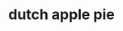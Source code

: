 ---
servings: 8 servings
notes:
directions: |-
  * In medium bowl, mix 1 cup flour and the salt
  * Cut in shortening, using pastry blender (or pulling 2 table knives through ingredients in opposite directions), until particles are size of small peas
  sprinkle with cold water, 1 tablespoon at a time, tossing with fork until all flour is moistened and pastry almost leaves side of bowl (1 to 2 teaspoons more water can be added if necessary)
  * Gather pastry into a ball
  * Shape into flattened round on lightly floured surface
  * Wrap flattened round of pastry in plastic wrap, and refrigerate about 45 minutes or until dough is firm and cold, yet pliable
  * This allows the shortening to become slightly firm, which helps make the baked pastry more flaky
  * If refrigerated longer, let pastry soften slightly before rolling
  * Heat oven to 400°f
  * On surface sprinkled with flour, using floured rolling pin, roll pastry dough into circle 2 inches larger than 9-inch pie plate
  * Fold pastry into fourths; place in pie plate
  * Unfold and ease into plate, pressing firmly against bottom and side and being careful not to stretch pastry, which will cause it to shrink when baked
  * Trim overhanging edge of pastry 1 inch from rim of pie plate
  * Fold and roll pastry under, even with plate; flute as desired
  * In large bowl, toss filling ingredients
  * Pour into pie plate, mounding apples toward center
  * In medium bowl, use pastry blender or fingers to mix butter, 1 cup flour and the brown sugar until a crumb forms
  * Sprinkle evenly over top of pie
  * Sprinkle 1 tablespoon granulated sugar on top
  * Bake 45 to 55 minutes or until pie crust and crumb topping are deep golden brown and filling begins to bubble
  * Transfer to cooling rack to cool
ingredients: |-
  Crust:
  * 1 cup gold medal™ all-purpose flour
  * 1/2 teaspoon salt
  * 1/3 cup plus 1 tablespoon shortening
  * 2 to 3 tablespoons cold water

  Filling:
  * 8 cups sliced cored peeled apples save $
  * 1/2 cup granulated sugar
  * 1/4 cup gold medal™ all-purpose flour
  * 1/4 teaspoon ground cinnamon
  * 1 tablespoon lemon juice

  Topping:
  * 1/2 cup unsalted butter softened
  * 1 cup gold medal™ all-purpose flour
  * 2/3 cup packed brown sugar
  * 1 tablespoon granulated sugar
rating: 4
ease: intermediate
category: dessert
subcategory: pie
href: 'https://www.bettycrocker.com/recipes/dutch-apple-pie/815d821f-058d-4177-93be-e157390e947b'
totalTime: 2 hours 45 minutes
cookTime:
prepTime: 60 minutes
title: dutch apple pie
path: /dutch-apple-pie
---